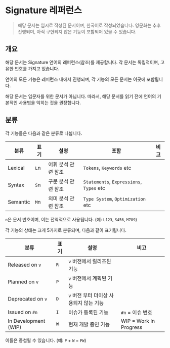# Signature 레퍼런스

> 해당 문서는 임시로 작성된 문서이며, 한국어로 작성되었습니다.
> 영문화는 추후 진행되며, 아직 구현되지 않은 기능이 포함되어 있을 수 있습니다.

## 개요

해당 문서는 Signature 언어의 레퍼런스(참조)를 제공합니다.
각 문서는 독립적이며, 고유한 번호를 가지고 있습니다.

언어의 모든 기능은 레퍼런스 내에서 진행되며, 각 기능의 모든 문서는 이곳에 포함됩니다.

해당 문서는 입문자를 위한 문서가 아닙니다. 따라서, 해당 문서를 읽기 전에 언어의 기본적인 사용법을 익히는 것을 권장합니다.

## 분류

각 기능들은 다음과 같은 분류로 나뉩니다.

| 분류     | 표기 | 설명                | 포함                                     | 비고 |
| -------- | ---- | ------------------- | ---------------------------------------- | ---- |
| Lexical  | `L`n | 어휘 분석 관련 참조 | `Tokens`, `Keywords` etc                 |      |
| Syntax   | `S`n | 구문 분석 관련 참조 | `Statements`, `Expressions`, `Types` etc |      |
| Semantic | `M`n | 의미 분석 관련 참조 | `Type System`, `Optimization` etc        |      |

`n`은 문서 번호이며, 이는 전역적으로 사용됩니다. (예: `L123`, `S456`, `M789`)

각 기능의 상태는 크게 5가지로 분류되며, 다음과 같이 표기됩니다.

| 분류                 | 표기 | 설명                                    | 비고                   |
| -------------------- | ---- | --------------------------------------- | ---------------------- |
| Released on `v`      | `R`  | `v` 버전에서 릴리즈된 기능              |                        |
| Planned on `v`       | `P`  | `v` 버전에서 계획된 기능                |                        |
| Deprecated on `v`    | `D`  | `v` 버전 부터 더이상 사용되지 않는 기능 |                        |
| Issued on `#n`       | `I`  | 이슈가 등록된 기능                      | `#n` = 이슈 번호       |
| In Development (WIP) | `W`  | 현재 개발 중인 기능                     | WIP = Work In Progress |

이들은 중첩될 수 있습니다. (예: `P` + `W` = `PW`)
